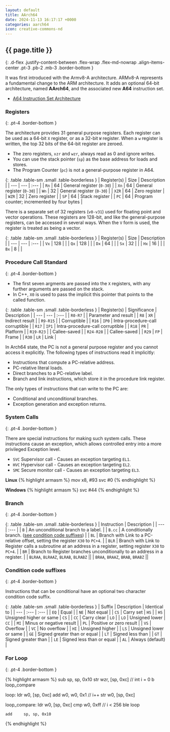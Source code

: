 ```yaml
---
layout: default
title: AArch64
date: 2024-11-13 16:17:17 +0000
categories: aarch64
icon: creative-commons-nd
---
```

## {{ page.title }}
{: .d-flex .justify-content-between .flex-wrap .flex-md-nowrap .align-items-center .pt-3 .pb-2 .mb-3 .border-bottom }

It was first introduced with the Armv8-A architecture. ARMv8-A represents a fundamental change to the ARM architecture. It adds an optional 64-bit architecture, named __AArch64__, and the associated new __A64__ instruction set.

- [A64 Instruction Set Architecture](https://developer.arm.com/documentation/102374/0101)

### Registers
{: .pt-4 .border-bottom }

The architecture provides 31 general purpose registers. Each register can be used as a 64-bit `X` register, or as a 32-bit `W` register.
When a `w` register is written, the top 32 bits of the 64-bit register are zeroed.

- The zero registers, `xzr` and `wzr`, always read as 0 and ignore writes.
- You can use the stack pointer (`sp`) as the base address for loads and stores.
- The Program Counter (`pc`) is not a general-purpose register in A64.

{: .table .table-sm .small .table-borderless }
| Register(s) | Size | Description |
| --- | --- | :--- |
| `Rn` | 64 | General register (`0-30`) |
| `Xn` | 64 | General register (`0-30`) |
| `Wn` | 32 | General register (`0-30`) |
| `XZR` | 64 | Zero register |
| `WZR` | 32 | Zero register |
| `SP` | 64 | Stack register |
| `PC` | 64 | Program counter; incremented by four bytes |

There is a separate set of 32 registers (`v0-v31`) used for floating point and vector operations. These registers are 128-bit, and like the general-purpose registers, can be accessed in several ways. When the `V` form is used, the register is treated as being a vector.

{: .table .table-sm .small .table-borderless }
| Register(s) | Size | Description |
| --- | --- | :--- |
| `Vx` | 128 | |
| `Qx` | 128 | |
| `Dx` | 64 | |
| `Sx` | 32 | |
| `Hx` | 16 | |
| `Bx` | 8 | |

### Procedure Call Standard
{: .pt-4 .border-bottom }

- The first seven argments are passed into the `X` registers, with any further arguments are passed on the stack.
- In C++, `X0` is used to pass the implicit this pointer that points to the called function.

{: .table .table-sm .small .table-borderless }
| Register(s) | Significance | Description |
| --- | --- | :--- |
| `R0-R7` | | Parameter and result |
| `R8` | `XR` | Indirect result |
| `R9-R15` | | Corruptible |
| `R16` | `IP0` | Intra-procedure-call corruptible |
| `R17` | `IP1` | Intra-procedure-call corruptible |
| `R18` | `PR` | Platform |
| `R19-R23` | | Callee-saved |
| `R24-R28` | | Callee-saved |
| `R29` | `FP` | Frame |
| `R30` | `LR` | Link |

In Arch64 state, the PC is not a general purpose register and you cannot access it explicitly. The following types of instructions read it implicitly:

- Instructions that compute a PC-relative address.
- PC-relative literal loads.
- Direct branches to a PC-relative label.
- Branch and link instructions, which store it in the procedure link register.

The only types of instructions that can write to the PC are:

- Conditional and unconditional branches.
- Exception generation and exception returns.

### System Calls
{: .pt-4 .border-bottom }

There are special instructions for making such system calls. These instructions cause an exception, which allows 
controlled entry into a more privileged Exception level.

- `SVC` Supervisor call - Causes an exception targeting `EL1`.
- `HVC` Hypervisor call - Causes an exception targeting `EL2`.
- `SMC` Secure monitor call - Causes an exception targeting `EL3`.

__Linux__
{% highlight armasm %}
mov	x8, #93
svc	#0
{% endhighlight %}

__Windows__
{% highlight armasm %}
svc	#44
{% endhighlight %}

### Branch
{: .pt-4 .border-bottom }

{: .table .table-sm .small .table-borderless }
| Instruction | Description |
| --- | :--- |
| `B` | An unconditional branch to a label. |
| `B.cc` | A conditionally branch. ([see condition code suffixes](#condition-code-suffixes)) |
| `BL` | Branch with Link to a PC-relative offset, setting the register `X30` to `PC+4`. |
| `BLR` | Branch with Link to Register calls a subroutine at an address in a register, setting register `X30` to `PC+4`. |
| `BR` | Branch to Register branches unconditionally to an address in a register. |
| `BLRAA`, `BLRAAZ`, `BLRAB`, `BLRABZ` ||
| `BRAA`, `BRAAZ`, `BRAB`, `BRABZ` ||

### Condition code suffixes
{: .pt-4 .border-bottom }

Instructions that can be conditional have an optional two character condition code suffix.

{: .table .table-sm .small .table-borderless }
| Suffix | Description | Identical to |
| --- | :--- | :--- |
| `EQ` | Equal |
| `NE` | Not equal |
| `CS` | Carry set | `HS` |
| `HS` | Unsigned higher or same | `CS` |
| `CC` | Carry clear | `LO` |
| `LO` | Unsigned lower | `CC` |
| `MI` | Minus or negative result |
| `PL` | Positive or zero result |
| `VS` | Overflow |
| `VC` | No overflow |
| `HI` | Unsigned higher |
| `LS` | Unsigned lower or same |
| `GE` | Signed greater than or equal |
| `LT` | Signed less than |
| `GT` | Signed greater than |
| `LE` | Signed less than or equal |
| `AL` | Always (default) |

### For Loop
{: .pt-4 .border-bottom }

{% highlight armasm %}
    sub     sp, sp, 0x10
    str     wzr, [sp, 0xc]      // int i = 0
    b       loop_compare

loop:
    ldr     w0, [sp, 0xc]
    add     w0, w0, 0x1         // i++
    str     w0, [sp, 0xc]

loop_compare:
    ldr     w0, [sp, 0xc]
    cmp     w0, 0xff            // i < 256
    ble     loop

    add     sp, sp, 0x10
{% endhighlight %}
